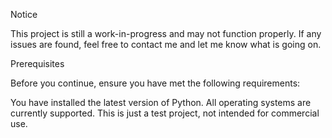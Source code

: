 Notice

This project is still a work-in-progress and may not function properly. If any issues are found, feel free to contact me and let me know what is going on.

Prerequisites

Before you continue, ensure you have met the following requirements:

You have installed the latest version of Python.
All operating systems are currently supported.
This is just a test project, not intended for commercial use.